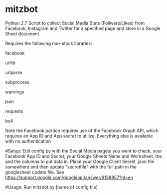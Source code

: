 # mitzbot
Python 2.7 Script to collect Social Media Stats (Follwers/Likes) from Facebook, Instagram and Twitter for a specified page and store in a Google Sheet document

Requires the following non-stock libraries:

facebook

urllib

urlparse

subprocess

warnings


json

requests

bs4

Note the Facebook portion requires use of the Facebook Graph API, which requires an App ID and App secret to utilize.  Everything else is available with no authentication


#Setup:
Edit config.py with the Social Media page\s you want to check,  your Facebook App ID and Secret, your Google Sheets Name and Worksheet, the and the columns to put data in.  Place your Google Client Secret .json file somewhere and then update "secretfile" with the full path in the googlesheet update file.  See https://support.google.com/googleapi/answer/6158857?hl=en

#Usage:
Run mitzbot.py [name of config file]
